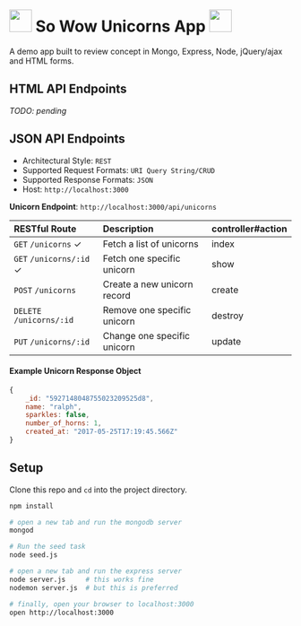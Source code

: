 # <img src="https://media4.giphy.com/media/26AHG5KGFxSkUWw1i/giphy.gif" width=40> So Wow Unicorns App <img src="https://media4.giphy.com/media/26AHG5KGFxSkUWw1i/giphy.gif" width=40>
A demo app built to review concept in Mongo, Express, Node, jQuery/ajax and HTML forms.

## HTML API Endpoints
*TODO: pending*

## JSON API Endpoints
- Architectural Style: `REST`
- Supported Request Formats: `URI Query String/CRUD`
- Supported Response Formats: `JSON`
- Host: `http://localhost:3000`

**Unicorn Endpoint**: `http://localhost:3000/api/unicorns`

| RESTful Route             | Description                         | controller#action |
| :------------------------ | :---------------------------------- | :--------- |
| `GET`    `/unicorns` ✓        | Fetch a list of unicorns     | index |
| `GET`    `/unicorns/:id` ✓     | Fetch one specific unicorn      | show |
| `POST`   `/unicorns`         | Create a new unicorn record | create |
| `DELETE` `/unicorns/:id`      | Remove one specific unicorn  | destroy |
| `PUT`    `/unicorns/:id`      | Change one specific unicorn   | update |

#### Example Unicorn Response Object
```js
{
    _id: "5927148048755023209525d8",
    name: "ralph",
    sparkles: false,
    number_of_horns: 1,
    created_at: "2017-05-25T17:19:45.566Z"
}

```

## Setup
Clone this repo and `cd` into the project directory.

```bash
npm install

# open a new tab and run the mongodb server
mongod

# Run the seed task
node seed.js

# open a new tab and run the express server
node server.js     # this works fine
nodemon server.js  # but this is preferred

# finally, open your browser to localhost:3000
open http://localhost:3000
```
